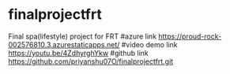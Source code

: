 # finalprojectfrt
Final spa(lifestyle) project for FRT
#azure link https://proud-rock-002576810.3.azurestaticapps.net/
#video demo link https://youtu.be/4ZdhyrghYkw
#github link https://github.com/priyanshu07O/finalprojectfrt.git
